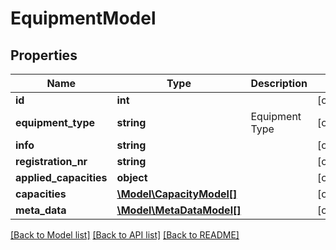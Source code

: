 # EquipmentModel

## Properties
Name | Type | Description | Notes
------------ | ------------- | ------------- | -------------
**id** | **int** |  | [optional] 
**equipment_type** | **string** | Equipment Type | [optional] 
**info** | **string** |  | [optional] 
**registration_nr** | **string** |  | [optional] 
**applied_capacities** | **object** |  | [optional] 
**capacities** | [**\Model\CapacityModel[]**](CapacityModel.md) |  | [optional] 
**meta_data** | [**\Model\MetaDataModel[]**](MetaDataModel.md) |  | [optional] 

[[Back to Model list]](../README.md#documentation-for-models) [[Back to API list]](../README.md#documentation-for-api-endpoints) [[Back to README]](../README.md)



